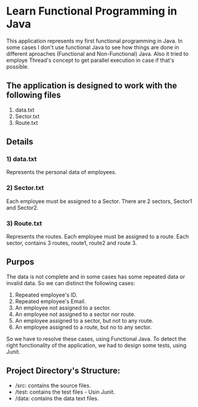 # Learn Functional Programming in Java
This application represents my first functional programming in Java. In some cases I don't use functional Java to see how things are done in different aproaches (Functional and Non-Functional) Java. Also it tried to employe Thread's concept to get parallel execution in case if that's possible.

## The application is designed to work with the following files
  1) data.txt
  2) Sector.txt
  3) Route.txt

## Details
 ### 1) data.txt
 Represents the personal data of employees.
 
 ### 2) Sector.txt
 Each employee must be assigned to a Sector. There are 2 sectors, Sector1 and Sector2.
 
 ### 3) Route.txt
 Represents the routes. Each employee must be assigned to a route. Each sector, contains 3 routes, route1, route2 and route 3.
 
 ## Purpos
 The data is not complete and in some cases has some repeated data or invalid data. So we can distinct the following cases:
  1) Repeated employee's ID.
  2) Repeated employee's Email.
  3) An employee not assigned to a sector.
  4) An employee not assigned to a sector nor route.
  5) An employee assigned to a sector, but not to any route.
  6) An employee assigned to a route, but no to any sector.
  
 So we have to resolve these cases, using Functional Java. To detect the right functionality of the application, we had to design 
 some tests, using Junit.
 
 ## Project Directory's Structure:
 - /src: contains the source files.
 - /test: contains the test files - Usin Junit.
 - /data: contains the data text files.
 
 
  
